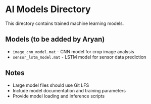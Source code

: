 # AI Models Directory

This directory contains trained machine learning models.

## Models (to be added by Aryan)
- `image_cnn_model.mat` - CNN model for crop image analysis
- `sensor_lstm_model.mat` - LSTM model for sensor data prediction

## Notes
- Large model files should use Git LFS
- Include model documentation and training parameters
- Provide model loading and inference scripts

